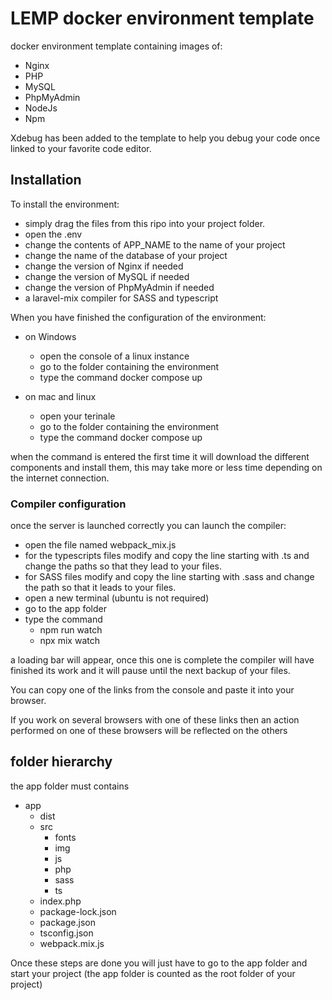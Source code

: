 # LEMP docker environment template

docker environment template containing images of: 
- Nginx
- PHP
- MySQL
- PhpMyAdmin
- NodeJs
- Npm

Xdebug has been added to the template to help you debug your code once linked to your favorite code editor.

## Installation

To install the environment:
- simply drag the files from this ripo into your project folder.
- open the .env 
- change the contents of APP_NAME to the name of your project 
- change the name of the database of your project
- change the version of Nginx if needed
- change the version of MySQL if needed
- change the version of PhpMyAdmin if needed
- a laravel-mix compiler for SASS and typescript

When you have finished the configuration of the environment:
- on Windows 
    * open the console of a linux instance
    * go to the folder containing the environment 
    * type the command docker compose up

- on mac and linux 
    * open your terinale
    * go to the folder containing the environment 
    * type the command docker compose up

when the command is entered the first time it will download the different components and install them, this may take more or less time depending on the internet connection. 

### Compiler configuration

once the server is launched correctly you can launch the compiler:
- open the file named webpack_mix.js 
- for the typescripts files modify and copy the line starting with .ts and change the paths so that they lead to your files.
- for SASS files modify and copy the line starting with .sass and change the path so that it leads to your files.
- open a new terminal (ubuntu is not required)
- go to the app folder
- type the command 
    * npm run watch     
    * npx mix watch 

a loading bar will appear, once this one is complete the compiler will have finished its work and it will pause until the next backup of your files. 

You can copy one of the links from the console and paste it into your browser. 

If you work on several browsers with one of these links then an action performed on one of these browsers will be reflected on the others 

## folder hierarchy

the app folder must contains 
- app
    - dist
    - src
        * fonts
        * img
        * js
        * php
        * sass
        * ts
    - index.php
    - package-lock.json
    - package.json
    - tsconfig.json
    - webpack.mix.js

Once these steps are done you will just have to go to the app folder and start your project (the app folder is counted as the root folder of your project)